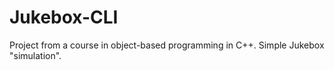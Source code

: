 # Jukebox-CLI
Project from a course in object-based programming in C++. Simple Jukebox "simulation".
